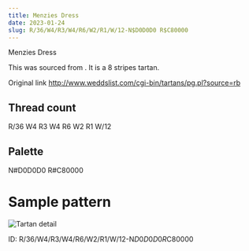 ```yaml
---
title: Menzies Dress
date: 2023-01-24
slug: R/36/W4/R3/W4/R6/W2/R1/W/12-N$D0D0D0 R$C80000
---
```

Menzies Dress

This was sourced from <no value>.  It is a 8 stripes tartan.

Original link http://www.weddslist.com/cgi-bin/tartans/pg.pl?source=rb

## Thread count
R/36 W4 R3 W4 R6 W2 R1 W/12

## Palette
N#D0D0D0 R#C80000

# Sample pattern

![Tartan detail](tartan.png "R/36 W4 R3 W4 R6 W2 R1 W/12 tartan")

ID: R/36/W4/R3/W4/R6/W2/R1/W/12-N$D0D0D0 R$C80000